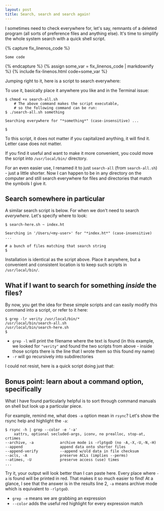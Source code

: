```yaml
---
layout: post
title: Search, search and search again!
---
```


I sometimes need to check everywhere for, let's say, remnants of a deleted program (all sorts of preference files and anything else). It's time to simplify the whole system search with a quick shell script.

{% capture fix_linenos_code %}
```some_language
Some code
```
{% endcapture %}
{% assign some_var = fix_linenos_code | markdownify %}
{% include fix-linenos.html code=some_var %}


Jumping right to it, here is a script to search everywhere:

<script src="https://gist.github.com/verityj/1baf59b95a7da5f03a44ce0620a4253d.js"></script>

To use it, basically place it anywhere you like and in the Terminal issue:
```
$ chmod +x search-all.sh
    # The above command makes the script executable, 
    # so the following command can be run:
$ ./search-all.sh something

Searching everywhere for "*something*" (case-insensitive) ...

$
```

To this script, it does not matter if you capitalized anything, it will find it. Letter case does not matter.

If you find it useful and want to make it more convenient, you could move the script into `/usr/local/bin/` directory.

For an even easier use, I renamed it to just `search-all` (from `search-all.sh`) - just a little shorter. Now I can happen to be in any directory on the computer and still search everywhere for files and directories that match the symbols I give it.

## Search somewhere in particular

A similar search script is below. For when we don't need to search _everywhere_. Let's specify where to look:

```
$ search-here.sh ~ index.ht

Searching in '/Users/<my-user>' for "*index.ht*" (case-insensitive) ...

# a bunch of files matching that search string
$
```

Installation is identical as the script above. Place it anywhere, but a convenient and consistent location is to keep such scripts in `/usr/local/bin/`.

<script src="https://gist.github.com/verityj/32d913c5c506b0a1b441826217ba42ac.js"></script>

## What if I want to search for something _inside_ the files?

By now, you get the idea for these simple scripts and can easily modify this command into a script, or refer to it here:

```
$ grep -lr verity /usr/local/bin/*
/usr/local/bin/search-all.sh
/usr/local/bin/search-here.sh
$
```
- `grep -l` will print the filename where the text is found (in this example, we looked for `"verity"` and found the two scripts from above - inside those scripts there is the line that I wrote them so this found my name)
- `-r` will go recursively into subdirectories

I could not resist, here is a quick script doing just that:

<script src="https://gist.github.com/verityj/e7d4a634c0e258fcf162097c826e2668.js"></script>


## Bonus point: learn about a command option, specifically

What I have found particularly helpful is to sort through command manuals on shell but look up a particular piece.

For example, remind me, what does `-a` option mean in `rsync`? Let's show the rsync help and highlight the `-a`:

```
$ rsync -h | grep --color -e '-a'
    xattrs, optional secluded-args, iconv, no prealloc, stop-at, crtimes
--archive, -a            archive mode is -rlptgoD (no -A,-X,-U,-N,-H)
--append                 append data onto shorter files
--append-verify          --append w/old data in file checksum
--acls, -A               preserve ACLs (implies --perms)
--atimes, -U             preserve access (use) times
...
```

Try it, your output will look better than I can paste here. Every place where `-a` is found will be printed in red. That makes it so much easier to find! At a glance, I see that the answer is in the results line 2, `-a` means archive mode which is equivalent to `-rlptgoD`.

- `grep -e` means we are grabbing an expression
- `--color` adds the useful red highlight for every expression match
